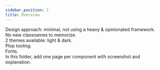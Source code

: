 ```yaml
---
sidebar_position: 1
title: Overview
---
```


Design approach: minimal, not using a heavy & opinionated framework.  
No new classnames to memorize.  
2 themes available: light & dark.  
Plop tooling.  
Fonts.  
In this folder, add one page per component with screenshot and explanation.  
